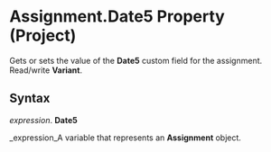 
# Assignment.Date5 Property (Project)

Gets or sets the value of the  **Date5** custom field for the assignment. Read/write **Variant**.


## Syntax

 _expression_. **Date5**

 _expression_A variable that represents an  **Assignment** object.

